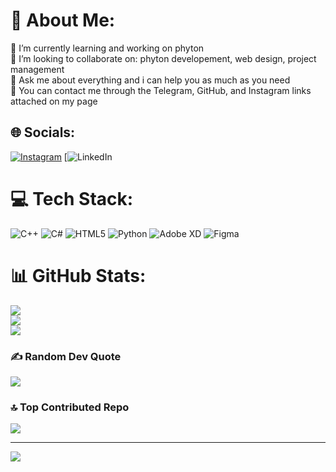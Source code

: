# 💫 About Me:
🐍 I’m currently learning and working on phyton<br>🧠 I’m looking to collaborate on: phyton developement, web design, project management<br>📖 Ask me about everything and i can help you as much as you need<br>🔗 You can contact me through the Telegram, GitHub, and Instagram links attached on my page


## 🌐 Socials:
[![Instagram](https://img.shields.io/badge/Instagram-%23E4405F.svg?logo=Instagram&logoColor=white)](https://instagram.com/https://instagram.com/mahdieh_mo) [![LinkedIn](https://www.linkedin.com/in/mahdieh-mokhtari/) 

# 💻 Tech Stack:
![C++](https://img.shields.io/badge/c++-%2300599C.svg?style=for-the-badge&logo=c%2B%2B&logoColor=white) ![C#](https://img.shields.io/badge/c%23-%23239120.svg?style=for-the-badge&logo=csharp&logoColor=white) ![HTML5](https://img.shields.io/badge/html5-%23E34F26.svg?style=for-the-badge&logo=html5&logoColor=white) ![Python](https://img.shields.io/badge/python-3670A0?style=for-the-badge&logo=python&logoColor=ffdd54) ![Adobe XD](https://img.shields.io/badge/Adobe%20XD-470137?style=for-the-badge&logo=Adobe%20XD&logoColor=#FF61F6) ![Figma](https://img.shields.io/badge/figma-%23F24E1E.svg?style=for-the-badge&logo=figma&logoColor=white)
# 📊 GitHub Stats:
![](https://github-readme-stats.vercel.app/api?username=MahdieMokhtari&theme=dark&hide_border=false&include_all_commits=false&count_private=false)<br/>
![](https://nirzak-streak-stats.vercel.app/?user=MahdieMokhtari&theme=dark&hide_border=false)<br/>
![](https://github-readme-stats.vercel.app/api/top-langs/?username=MahdieMokhtari&theme=dark&hide_border=false&include_all_commits=false&count_private=false&layout=compact)

### ✍️ Random Dev Quote
![](https://quotes-github-readme.vercel.app/api?type=horizontal&theme=radical)

### 🔝 Top Contributed Repo
![](https://github-contributor-stats.vercel.app/api?username=MahdieMokhtari&limit=5&theme=dark&combine_all_yearly_contributions=true)

---
[![](https://visitcount.itsvg.in/api?id=MahdieMokhtari&icon=0&color=0)](https://visitcount.itsvg.in)
